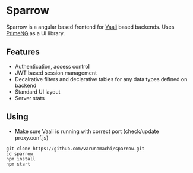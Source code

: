 # Sparrow

Sparrow is a angular based frontend for [Vaali](https://github.com/varunamachi/vaali) based backends. Uses [PrimeNG](https://www.primefaces.org/primeng/#/) as a UI library.

## Features
* Authentication, access control
* JWT based session management
* Decalrative filters and declarative tables for any data types defined on backend
* Standard UI layout
* Server stats

## Using
* Make sure Vaali is running with correct port (check/update proxy.conf.js)
```
git clone https://github.com/varunamachi/sparrow.git
cd sparrow
npm install
npm start
```
